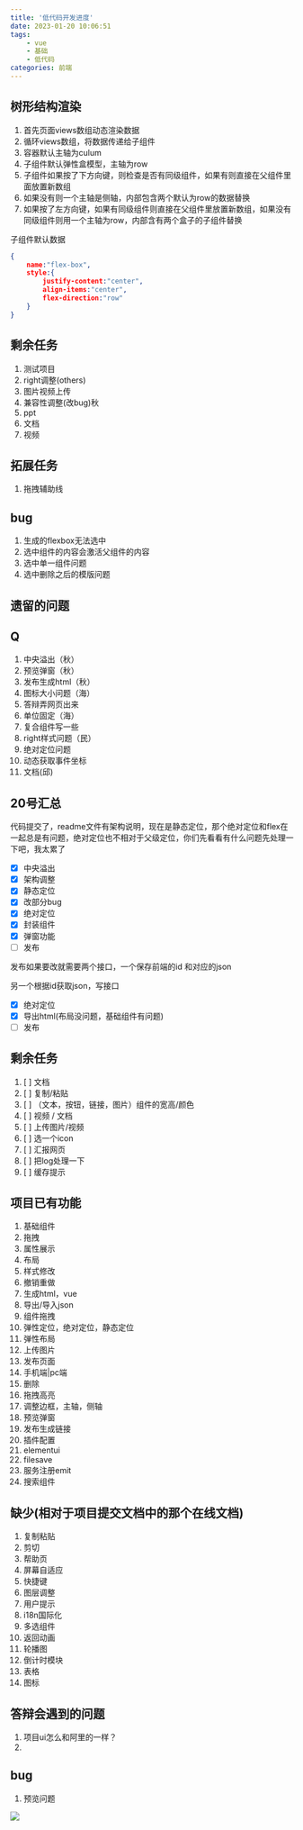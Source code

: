 ```yaml
---
title: '低代码开发进度'
date: 2023-01-20 10:06:51
tags: 
    - vue
    - 基础
    - 低代码
categories: 前端
---
```


## 树形结构渲染

1. 首先页面views数组动态渲染数据
2. 循环views数组，将数据传递给子组件
3. 容器默认主轴为culum
4. 子组件默认弹性盒模型，主轴为row
5. 子组件如果按了下方向键，则检查是否有同级组件，如果有则直接在父组件里面放置新数组
6. 如果没有则一个主轴是侧轴，内部包含两个默认为row的数据替换
7. 如果按了左方向键，如果有同级组件则直接在父组件里放置新数组，如果没有同级组件则用一个主轴为row，内部含有两个盒子的子组件替换

子组件默认数据

```json
{
    name:"flex-box",
    style:{
        justify-content:"center",
        align-items:"center",
        flex-direction:"row"
    }
}
```

## 剩余任务

1. 测试项目
2. right调整(others)
3. 图片视频上传
4. 兼容性调整(改bug)秋
5. ppt
6. 文档
7. 视频

## 拓展任务

1. 拖拽辅助线

## bug

1. 生成的flexbox无法选中
2. 选中组件的内容会激活父组件的内容
3. 选中单一组件问题
4. 选中删除之后的模版问题

## 遗留的问题

## Q

1. 中央溢出（秋）
2. 预览弹窗（秋）
3. 发布生成html（秋）
4. 图标大小问题（海）
5. 答辩弄网页出来
6. 单位固定（海）
7. 复合组件写一些
8. right样式问题（民）
9. 绝对定位问题
10. 动态获取事件坐标
11. 文档(邱)

## 20号汇总

代码提交了，readme文件有架构说明，现在是静态定位，那个绝对定位和flex在一起总是有问题，绝对定位也不相对于父级定位，你们先看看有什么问题先处理一下吧，我太累了

* [X]  中央溢出
* [X]  架构调整
* [X]  静态定位
* [X]  改部分bug
* [X]  绝对定位
* [X]  封装组件
* [X]  弹窗功能
* [ ]  发布

发布如果要改就需要两个接口，一个保存前端的id 和对应的json

另一个根据id获取json，写接口

* [X]  绝对定位
* [X]  导出html(布局没问题，基础组件有问题)
* [ ]  发布

## 剩余任务

1. [ ]  文档
2. [ ]  复制/粘贴
3. [ ]  （文本，按钮，链接，图片）组件的宽高/颜色
4. [ ]  视频 / 文档
5. [ ]  上传图片/视频
6. [ ]  选一个icon
7. [ ]  汇报网页
8. [ ]  把log处理一下
9. [ ]  缓存提示

## 项目已有功能

1. 基础组件
2. 拖拽
3. 属性展示
4. 布局
5. 样式修改
6. 撤销重做
7. 生成html，vue
8. 导出/导入json
9. 组件拖拽
10. 弹性定位，绝对定位，静态定位
11. 弹性布局
12. 上传图片
13. 发布页面
14. 手机端|pc端
15. 删除
16. 拖拽高亮
17. 调整边框，主轴，侧轴
18. 预览弹窗
19. 发布生成链接
20. 插件配置
21. elementui
22. filesave
23. 服务注册emit
24. 搜索组件

## 缺少(相对于项目提交文档中的那个在线文档)

1. 复制粘贴
2. 剪切
3. 帮助页
4. 屏幕自适应
5. 快捷键
6. 图层调整
7. 用户提示
8. i18n国际化
9. 多选组件
10. 返回动画
11. 轮播图
12. 倒计时模块
13. 表格
14. 图标

## 答辩会遇到的问题

1. 项目ui怎么和阿里的一样？
2.

## bug

1. 预览问题

![](https://cdn.nlark.com/yuque/0/2022/png/110793/1645445575048-cc511d60-3b84-411d-a70e-21b7a596d09c.png)
